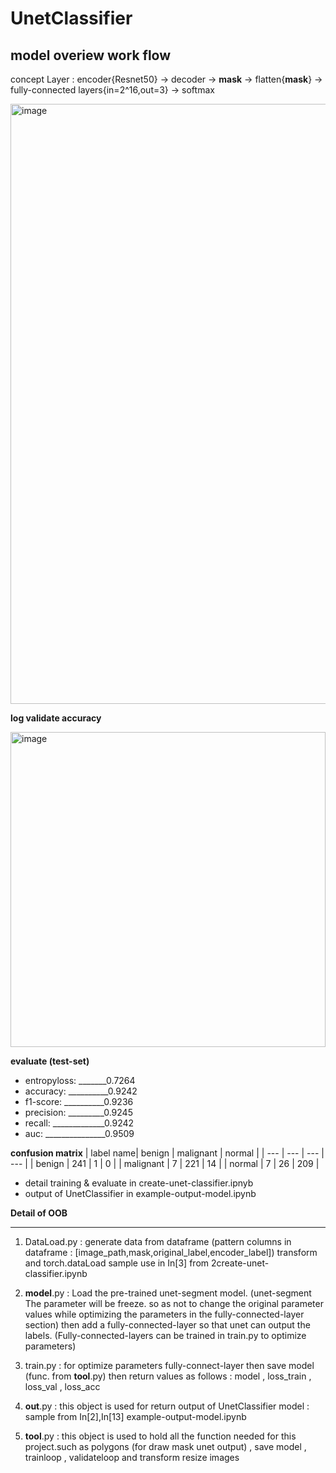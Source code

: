 # UnetClassifier
## **model overiew work flow**       

concept Layer : encoder{Resnet50} -> decoder -> **mask** -> flatten{**mask**} -> fully-connected layers{in=2^16,out=3} -> softmax



<img width="960" alt="image" src="https://github.com/Dont-HurtMe/UnetClassifier/assets/154254885/b711ed1a-0d66-41e9-88d8-b842b1f1e6e4">





**log validate accuracy**


<img width="504" alt="image" src="https://github.com/Dont-HurtMe/UnetClassifier/assets/154254885/c7a4aabb-041d-4baa-9ed1-11a254fb85ae">




**evaluate (test-set)**
* entropyloss: _______0.7264 
* accuracy: __________0.9242 
* f1-score: __________0.9236
* precision: _________0.9245 
* recall: _____________0.9242
* auc: _______________0.9509

**confusion matrix**
| label name| benign | malignant | normal |
| --- | --- | --- | --- |
| benign  | 241  | 1 | 0 |
| malignant  | 7 | 221  | 14  |
| normal  | 7 | 26 | 209  |

* detail training & evaluate in create-unet-classifier.ipnyb
* output of UnetClassifier in example-output-model.ipynb





**Detail of OOB**
________________________________________

1. DataLoad.py : generate data from dataframe (pattern columns in dataframe : [image_path,mask,original_label,encoder_label]) transform and torch.dataLoad sample use in In[3] from 2create-unet-classifier.ipynb



2. __model__.py : Load the pre-trained unet-segment model. (unet-segment The parameter will be freeze. so as not to change the original parameter values while optimizing the parameters in the fully-connected-layer section) then add a fully-connected-layer so that unet can output the labels. (Fully-connected-layers can be trained in train.py to optimize parameters)



3. train.py : for optimize parameters fully-connect-layer then save model (func. from __tool__.py) then return values as follows : model , loss_train , loss_val , loss_acc 



4. __out__.py : this object is used for return output of UnetClassifier model : sample from In[2],In[13] example-output-model.ipynb



5. __tool__.py : this object is used to hold all the function needed for this project.such as polygons (for draw mask unet output) , save model , trainloop , validateloop and transform resize images









